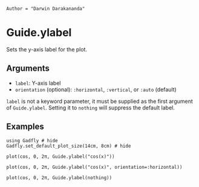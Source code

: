 ```@meta
Author = "Darwin Darakananda"
```

# Guide.ylabel

Sets the y-axis label for the plot.

## Arguments
  * `label`: Y-axis label
  * `orientation` (optional): `:horizontal`, `:vertical`, or `:auto` (default)

`label` is not a keyword parameter, it must be supplied as the first
argument of `Guide.ylabel`.  Setting it to `nothing` will suppress
the default label.

## Examples

```@example 1
using Gadfly # hide
Gadfly.set_default_plot_size(14cm, 8cm) # hide
```


```@example 1
plot(cos, 0, 2π, Guide.ylabel("cos(x)"))
```

```@example 1
plot(cos, 0, 2π, Guide.ylabel("cos(x)", orientation=:horizontal))
```

```@example 1
plot(cos, 0, 2π, Guide.ylabel(nothing))
```
